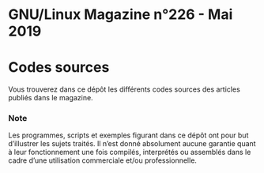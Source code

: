 # GNU/Linux Magazine n°226 - Mai 2019

# Codes sources
Vous trouverez dans ce dépôt les différents codes sources des articles publiés dans le magazine.

### Note
Les programmes, scripts et exemples figurant dans ce dépôt ont pour but
d’illustrer les sujets traités. Il n’est donné absolument aucune garantie quant à
leur fonctionnement une fois compilés, interprétés ou assemblés dans le cadre
d’une utilisation commerciale et/ou professionnelle.
